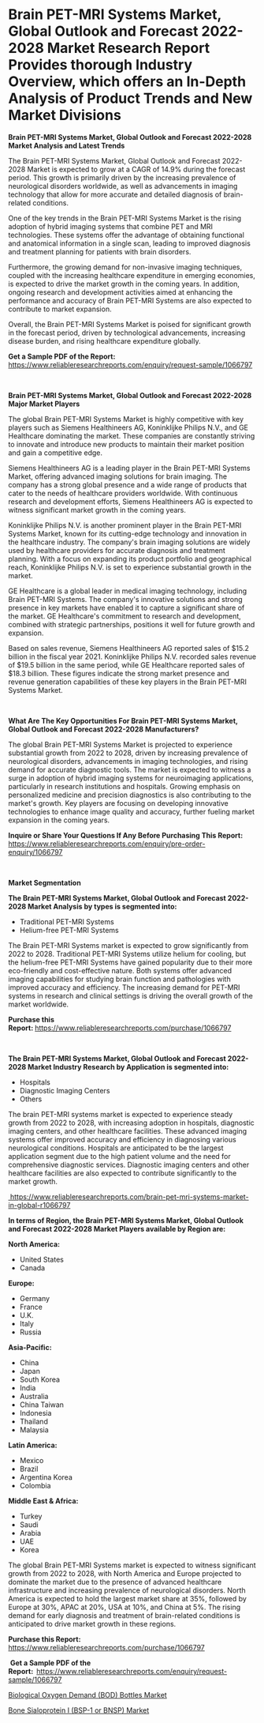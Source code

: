 <p><h1>Brain PET-MRI Systems Market, Global Outlook and Forecast 2022-2028 Market Research Report Provides thorough Industry Overview, which offers an In-Depth Analysis of Product Trends and New Market Divisions</h1></p><p><strong>Brain PET-MRI Systems Market, Global Outlook and Forecast 2022-2028 Market Analysis and Latest Trends</strong></p>
<p><p>The Brain PET-MRI Systems Market, Global Outlook and Forecast 2022-2028 Market is expected to grow at a CAGR of 14.9% during the forecast period. This growth is primarily driven by the increasing prevalence of neurological disorders worldwide, as well as advancements in imaging technology that allow for more accurate and detailed diagnosis of brain-related conditions.</p><p>One of the key trends in the Brain PET-MRI Systems Market is the rising adoption of hybrid imaging systems that combine PET and MRI technologies. These systems offer the advantage of obtaining functional and anatomical information in a single scan, leading to improved diagnosis and treatment planning for patients with brain disorders.</p><p>Furthermore, the growing demand for non-invasive imaging techniques, coupled with the increasing healthcare expenditure in emerging economies, is expected to drive the market growth in the coming years. In addition, ongoing research and development activities aimed at enhancing the performance and accuracy of Brain PET-MRI Systems are also expected to contribute to market expansion.</p><p>Overall, the Brain PET-MRI Systems Market is poised for significant growth in the forecast period, driven by technological advancements, increasing disease burden, and rising healthcare expenditure globally.</p></p>
<p><strong>Get a Sample PDF of the Report:&nbsp;</strong> <a href="https://www.reliableresearchreports.com/enquiry/request-sample/1066797">https://www.reliableresearchreports.com/enquiry/request-sample/1066797</a></p>
<p>&nbsp;</p>
<p><strong>Brain PET-MRI Systems Market, Global Outlook and Forecast 2022-2028 Major Market Players</strong></p>
<p><p>The global Brain PET-MRI Systems Market is highly competitive with key players such as Siemens Healthineers AG, Koninklijke Philips N.V., and GE Healthcare dominating the market. These companies are constantly striving to innovate and introduce new products to maintain their market position and gain a competitive edge.</p><p>Siemens Healthineers AG is a leading player in the Brain PET-MRI Systems Market, offering advanced imaging solutions for brain imaging. The company has a strong global presence and a wide range of products that cater to the needs of healthcare providers worldwide. With continuous research and development efforts, Siemens Healthineers AG is expected to witness significant market growth in the coming years.</p><p>Koninklijke Philips N.V. is another prominent player in the Brain PET-MRI Systems Market, known for its cutting-edge technology and innovation in the healthcare industry. The company's brain imaging solutions are widely used by healthcare providers for accurate diagnosis and treatment planning. With a focus on expanding its product portfolio and geographical reach, Koninklijke Philips N.V. is set to experience substantial growth in the market.</p><p>GE Healthcare is a global leader in medical imaging technology, including Brain PET-MRI Systems. The company's innovative solutions and strong presence in key markets have enabled it to capture a significant share of the market. GE Healthcare's commitment to research and development, combined with strategic partnerships, positions it well for future growth and expansion.</p><p>Based on sales revenue, Siemens Healthineers AG reported sales of $15.2 billion in the fiscal year 2021. Koninklijke Philips N.V. recorded sales revenue of $19.5 billion in the same period, while GE Healthcare reported sales of $18.3 billion. These figures indicate the strong market presence and revenue generation capabilities of these key players in the Brain PET-MRI Systems Market.</p></p>
<p>&nbsp;</p>
<p><strong>What Are The Key Opportunities For Brain PET-MRI Systems Market, Global Outlook and Forecast 2022-2028 Manufacturers?</strong></p>
<p><p>The global Brain PET-MRI Systems Market is projected to experience substantial growth from 2022 to 2028, driven by increasing prevalence of neurological disorders, advancements in imaging technologies, and rising demand for accurate diagnostic tools. The market is expected to witness a surge in adoption of hybrid imaging systems for neuroimaging applications, particularly in research institutions and hospitals. Growing emphasis on personalized medicine and precision diagnostics is also contributing to the market's growth. Key players are focusing on developing innovative technologies to enhance image quality and accuracy, further fueling market expansion in the coming years.</p></p>
<p><strong>Inquire or Share Your Questions If Any Before Purchasing This Report:</strong> <a href="https://www.reliableresearchreports.com/enquiry/pre-order-enquiry/1066797">https://www.reliableresearchreports.com/enquiry/pre-order-enquiry/1066797</a></p>
<p>&nbsp;</p>
<p><strong>Market Segmentation</strong></p>
<p><strong>The Brain PET-MRI Systems Market, Global Outlook and Forecast 2022-2028 Market Analysis by types is segmented into:</strong></p>
<p><ul><li>Traditional PET-MRI Systems</li><li>Helium-free PET-MRI Systems</li></ul></p>
<p><p>The Brain PET-MRI Systems market is expected to grow significantly from 2022 to 2028. Traditional PET-MRI Systems utilize helium for cooling, but the helium-free PET-MRI Systems have gained popularity due to their more eco-friendly and cost-effective nature. Both systems offer advanced imaging capabilities for studying brain function and pathologies with improved accuracy and efficiency. The increasing demand for PET-MRI systems in research and clinical settings is driving the overall growth of the market worldwide.</p></p>
<p><strong>Purchase this Report:&nbsp;</strong><a href="https://www.reliableresearchreports.com/purchase/1066797">https://www.reliableresearchreports.com/purchase/1066797</a></p>
<p>&nbsp;</p>
<p><strong>The Brain PET-MRI Systems Market, Global Outlook and Forecast 2022-2028 Market Industry Research by Application is segmented into:</strong></p>
<p><ul><li>Hospitals</li><li>Diagnostic Imaging Centers</li><li>Others</li></ul></p>
<p><p>The brain PET-MRI systems market is expected to experience steady growth from 2022 to 2028, with increasing adoption in hospitals, diagnostic imaging centers, and other healthcare facilities. These advanced imaging systems offer improved accuracy and efficiency in diagnosing various neurological conditions. Hospitals are anticipated to be the largest application segment due to the high patient volume and the need for comprehensive diagnostic services. Diagnostic imaging centers and other healthcare facilities are also expected to contribute significantly to the market growth.</p></p>
<p><a href="https://www.reliableresearchreports.com/brain-pet-mri-systems-market-in-global-r1066797">&nbsp;https://www.reliableresearchreports.com/brain-pet-mri-systems-market-in-global-r1066797</a></p>
<p><strong>In terms of Region, the Brain PET-MRI Systems Market, Global Outlook and Forecast 2022-2028 Market Players available by Region are:</strong></p>
<p>
    <p> <strong> North America: </strong>
        <ul>
            <li>United States</li>
            <li>Canada</li>
        </ul>
        </p> 
    <p> <strong> Europe: </strong>
        <ul>
            <li>Germany</li>
            <li>France</li>
            <li>U.K.</li>
            <li>Italy</li>
            <li>Russia</li>
        </ul>
        </p> 
    <p> <strong> Asia-Pacific: </strong>
        <ul>
            <li>China</li>
            <li>Japan</li>
            <li>South Korea</li>
            <li>India</li>
            <li>Australia</li>
            <li>China Taiwan</li>
            <li>Indonesia</li>
            <li>Thailand</li>
            <li>Malaysia</li>
        </ul>
        </p> 
    <p> <strong> Latin America: </strong>
        <ul>
            <li>Mexico</li>
            <li>Brazil</li>
            <li>Argentina Korea</li>
            <li>Colombia</li>
        </ul>
        </p> 
    <p> <strong> Middle East & Africa: </strong>
        <ul>
            <li>Turkey</li>
            <li>Saudi</li>
            <li>Arabia</li>
            <li>UAE</li>
            <li>Korea</li>
        </ul>
    </p>
    </p>
<p><p>The global Brain PET-MRI Systems market is expected to witness significant growth from 2022 to 2028, with North America and Europe projected to dominate the market due to the presence of advanced healthcare infrastructure and increasing prevalence of neurological disorders. North America is expected to hold the largest market share at 35%, followed by Europe at 30%, APAC at 20%, USA at 10%, and China at 5%. The rising demand for early diagnosis and treatment of brain-related conditions is anticipated to drive market growth in these regions.</p></p>
<p><strong>Purchase this Report: </strong><a href="https://www.reliableresearchreports.com/purchase/1066797">https://www.reliableresearchreports.com/purchase/1066797</a></p>
<p>&nbsp;<strong>Get a Sample PDF of the Report:&nbsp;&nbsp;</strong><a href="https://www.reliableresearchreports.com/enquiry/request-sample/1066797">https://www.reliableresearchreports.com/enquiry/request-sample/1066797</a></p>
<p><strong></strong></p>
<p><p><a href="https://github.com/trameciabutler45/Market-Research-Report-List-1/blob/main/biological-oxygen-demand-bod-bottles-market.md">Biological Oxygen Demand (BOD) Bottles Market</a></p><p><a href="https://github.com/avakerr6577/Market-Research-Report-List-1/blob/main/bone-sialoprotein-i-bsp-1-or-bnsp-market.md">Bone Sialoprotein I (BSP-1 or BNSP) Market</a></p></p>
